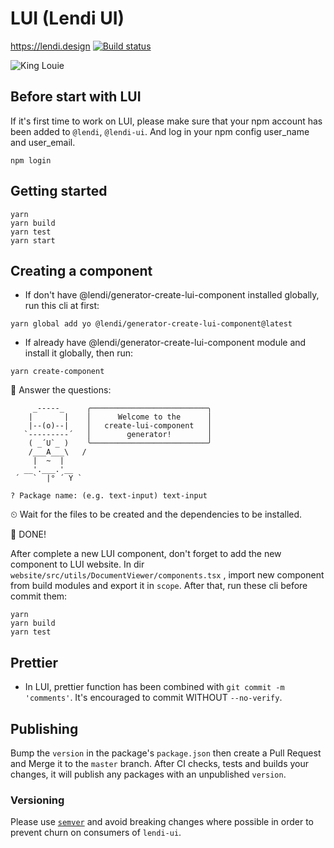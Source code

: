 # LUI (Lendi UI)

https://lendi.design [![Build status](https://badge.buildkite.com/e0b109f38e66234d41546957bd37139b78445efab56659266d.svg)](https://buildkite.com/lendi-pty-ltd/lui)

![King Louie](https://vignette.wikia.nocookie.net/ryans-funny-parts/images/7/71/King-louie.jpg/revision/latest?cb=20160613001549)

## Before start with LUI

If it's first time to work on LUI, please make sure that your npm account has been added to `@lendi`, `@lendi-ui`. And log in your npm config user_name and user_email.

```
npm login
```

## Getting started

```
yarn
yarn build
yarn test
yarn start
```

## Creating a component

- If don't have @lendi/generator-create-lui-component installed globally, run this cli at first:

```
yarn global add yo @lendi/generator-create-lui-component@latest
```

- If already have @lendi/generator-create-lui-component module and install it globally, then run:

```
yarn create-component
```

💬 Answer the questions:

```
     _-----_     ╭──────────────────────────╮
    |       |    │      Welcome to the      │
    |--(o)--|    │   create-lui-component   │
   `---------´   │        generator!        │
    ( _´U`_ )    ╰──────────────────────────╯
    /___A___\   /
     |  ~  |
   __'.___.'__
 ´   `  |° ´ Y `

? Package name: (e.g. text-input) text-input
```

⏲ Wait for the files to be created and the dependencies to be installed.

🎉 DONE!

After complete a new LUI component, don't forget to add the new component to LUI website. In dir `website/src/utils/DocumentViewer/components.tsx` , import new component from build modules and export it in `scope`. After that, run these cli before commit them:

```
yarn
yarn build
yarn test
```

## Prettier

- In LUI, prettier function has been combined with `git commit -m 'comments'`. It's encouraged to commit WITHOUT `--no-verify`.

## Publishing

Bump the `version` in the package's `package.json` then create a Pull Request and Merge it to the `master` branch. After CI checks, tests and builds your changes, it will publish any packages with an unpublished `version`.

### Versioning

Please use [`semver`](https://semver.org/) and avoid breaking changes where possible in order to prevent churn on consumers of `lendi-ui`.
